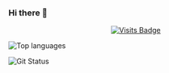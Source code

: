 ### Hi there 👋

<div align="center">

[![Visits Badge](https://badges.pufler.dev/visits/alxschwrz/alxschwrz)](https://www.github.com/alxschwrz)

</div>

![Top languages](https://github-readme-stats.vercel.app/api/top-langs/?username=alxschwrz&show_icons=true&hide_border=true&layout=compact&text_color=c9cacc&title_color=ffffff&bg_color=1d1f21)


![Git Status](https://github-readme-stats.vercel.app/api?username=alxschwerz&show_icons=true&hide_border=true&count_private=true&title_color=ffffff&text_color=c9cacc&bg_color=1d1f21)

<!--
**alxschwrz/alxschwrz** is a ✨ _special_ ✨ repository because its `README.md` (this file) appears on your GitHub profile.

Here are some ideas to get you started:

- 🔭 I’m currently working on ...
- 🌱 I’m currently learning ...
- 👯 I’m looking to collaborate on ...
- 🤔 I’m looking for help with ...
- 💬 Ask me about ...
- 📫 How to reach me: ...
- 😄 Pronouns: ...
- ⚡ Fun fact: ...
-->
